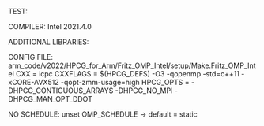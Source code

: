 TEST: 

COMPILER: Intel 2021.4.0

ADDITIONAL LIBRARIES: 		

CONFIG FILE: arm_code/v2022/HPCG_for_Arm/Fritz_OMP_Intel/setup/Make.Fritz_OMP_Intel
CXX          = icpc
CXXFLAGS     = $(HPCG_DEFS) -O3 -qopenmp -std=c++11 -xCORE-AVX512 -qopt-zmm-usage=high
HPCG_OPTS     = -DHPCG_CONTIGUOUS_ARRAYS -DHPCG_NO_MPI -DHPCG_MAN_OPT_DDOT

NO SCHEDULE: unset OMP_SCHEDULE -> default = static
